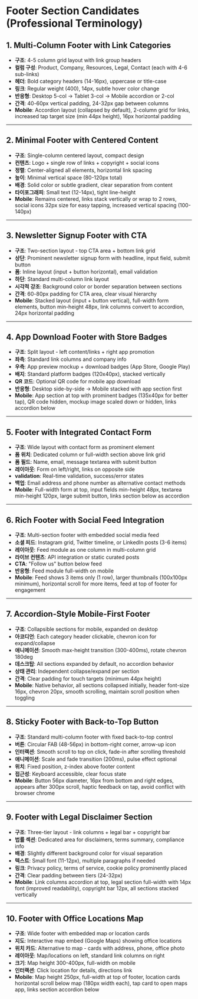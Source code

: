 # Footer Section Candidates (Professional Terminology)

## 1. Multi-Column Footer with Link Categories

- **구조**: 4-5 column grid layout with link group headers
- **컬럼 구성**: Product, Company, Resources, Legal, Contact (each with 4-6 sub-links)
- **헤더**: Bold category headers (14-16px), uppercase or title-case
- **링크**: Regular weight (400), 14px, subtle hover color change
- **반응형**: Desktop 5-col → Tablet 3-col → Mobile accordion or 2-col
- **간격**: 40-60px vertical padding, 24-32px gap between columns
- **Mobile**: Accordion layout (collapsed by default), 2-column grid for links, increased tap target size (min 44px height), 16px horizontal padding

---

## 2. Minimal Footer with Centered Content

- **구조**: Single-column centered layout, compact design
- **컨텐츠**: Logo + single row of links + copyright + social icons
- **정렬**: Center-aligned all elements, horizontal link spacing
- **높이**: Minimal vertical space (80-120px total)
- **배경**: Solid color or subtle gradient, clear separation from content
- **타이포그래피**: Small text (12-14px), tight line-height
- **Mobile**: Remains centered, links stack vertically or wrap to 2 rows, social icons 32px size for easy tapping, increased vertical spacing (100-140px)

---

## 3. Newsletter Signup Footer with CTA

- **구조**: Two-section layout - top CTA area + bottom link grid
- **상단**: Prominent newsletter signup form with headline, input field, submit button
- **폼**: Inline layout (input + button horizontal), email validation
- **하단**: Standard multi-column link layout
- **시각적 강조**: Background color or border separation between sections
- **간격**: 60-80px padding for CTA area, clear visual hierarchy
- **Mobile**: Stacked layout (input + button vertical), full-width form elements, button min-height 48px, link columns convert to accordion, 24px horizontal padding

---

## 4. App Download Footer with Store Badges

- **구조**: Split layout - left content/links + right app promotion
- **좌측**: Standard link columns and company info
- **우측**: App preview mockup + download badges (App Store, Google Play)
- **배지**: Standard platform badges (120x40px), stacked vertically
- **QR 코드**: Optional QR code for mobile app download
- **반응형**: Desktop side-by-side → Mobile stacked with app section first
- **Mobile**: App section at top with prominent badges (135x40px for better tap), QR code hidden, mockup image scaled down or hidden, links accordion below

---

## 5. Footer with Integrated Contact Form

- **구조**: Wide layout with contact form as prominent element
- **폼 위치**: Dedicated column or full-width section above link grid
- **폼 필드**: Name, email, message textarea with submit button
- **레이아웃**: Form on left/right, links on opposite side
- **validation**: Real-time validation, success/error states
- **백업**: Email address and phone number as alternative contact methods
- **Mobile**: Full-width form at top, input fields min-height 48px, textarea min-height 120px, large submit button, links section below as accordion

---

## 6. Rich Footer with Social Feed Integration

- **구조**: Multi-section footer with embedded social media feed
- **소셜 피드**: Instagram grid, Twitter timeline, or LinkedIn posts (3-6 items)
- **레이아웃**: Feed module as one column in multi-column grid
- **라이브 컨텐츠**: API integration or static curated posts
- **CTA**: "Follow us" button below feed
- **반응형**: Feed module full-width on mobile
- **Mobile**: Feed shows 3 items only (1 row), larger thumbnails (100x100px minimum), horizontal scroll for more items, feed at top of footer for engagement

---

## 7. Accordion-Style Mobile-First Footer

- **구조**: Collapsible sections for mobile, expanded on desktop
- **아코디언**: Each category header clickable, chevron icon for expand/collapse
- **애니메이션**: Smooth max-height transition (300-400ms), rotate chevron 180deg
- **데스크탑**: All sections expanded by default, no accordion behavior
- **상태 관리**: Independent collapse/expand per section
- **간격**: Clear padding for touch targets (minimum 44px height)
- **Mobile**: Native behavior, all sections collapsed initially, header font-size 16px, chevron 20px, smooth scrolling, maintain scroll position when toggling

---

## 8. Sticky Footer with Back-to-Top Button

- **구조**: Standard multi-column footer with fixed back-to-top control
- **버튼**: Circular FAB (48-56px) in bottom-right corner, arrow-up icon
- **인터랙션**: Smooth scroll to top on click, fade-in after scrolling threshold
- **애니메이션**: Scale and fade transition (200ms), pulse effect optional
- **위치**: Fixed position, z-index above footer content
- **접근성**: Keyboard accessible, clear focus state
- **Mobile**: Button 56px diameter, 16px from bottom and right edges, appears after 300px scroll, haptic feedback on tap, avoid conflict with browser chrome

---

## 9. Footer with Legal Disclaimer Section

- **구조**: Three-tier layout - link columns + legal bar + copyright bar
- **법률 섹션**: Dedicated area for disclaimers, terms summary, compliance info
- **배경**: Slightly different background color for visual separation
- **텍스트**: Small font (11-12px), multiple paragraphs if needed
- **링크**: Privacy policy, terms of service, cookie policy prominently placed
- **간격**: Clear padding between tiers (24-32px)
- **Mobile**: Link columns accordion at top, legal section full-width with 14px font (improved readability), copyright bar 12px, all sections stacked vertically

---

## 10. Footer with Office Locations Map

- **구조**: Wide footer with embedded map or location cards
- **지도**: Interactive map embed (Google Maps) showing office locations
- **위치 카드**: Alternative to map - cards with address, phone, office photo
- **레이아웃**: Map/locations on left, standard link columns on right
- **크기**: Map height 300-400px, full-width on mobile
- **인터랙션**: Click location for details, directions link
- **Mobile**: Map height 250px, full-width at top of footer, location cards horizontal scroll below map (180px width each), tap card to open maps app, links section accordion below
